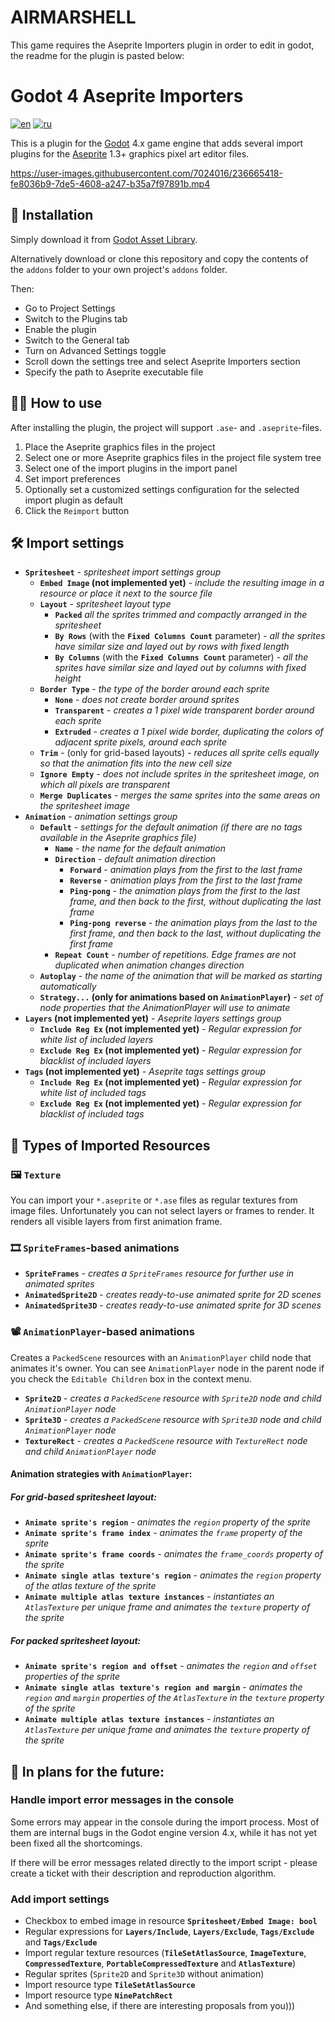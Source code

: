 # AIRMARSHELL

This game requires the Aseprite Importers plugin in order to edit in godot, the readme for the plugin is pasted below:

# Godot 4 Aseprite Importers

[![en](https://img.shields.io/badge/lang-en-red.svg)](README.md)
[![ru](https://img.shields.io/badge/lang-ru-green.svg)](README.ru.md)

This is a plugin for the [Godot](https://godotengine.org/) 4.x game engine that adds several import plugins for the [Aseprite](https://www.aseprite.org/) 1.3+ graphics pixel art editor files.

https://user-images.githubusercontent.com/7024016/236665418-fe8036b9-7de5-4608-a247-b35a7f97891b.mp4

## 💽 Installation

Simply download it from [Godot Asset Library](https://godotengine.org/asset-library/asset/1880).

Alternatively download or clone this repository and copy the contents of the `addons` folder to your own project's `addons` folder.

Then:

- Go to Project Settings
- Switch to the Plugins tab
- Enable the plugin
- Switch to the General tab
- Turn on Advanced Settings toggle
- Scroll down the settings tree and select Aseprite Importers section
- Specify the path to Aseprite executable file

## 👷‍♀️ How to use

After installing the plugin, the project will support `.ase`- and `.aseprite`-files.
1. Place the Aseprite graphics files in the project
2. Select one or more Aseprite graphics files in the project file system tree
3. Select one of the import plugins in the import panel
4. Set import preferences
5. Optionally set a customized settings configuration for the selected import plugin as default
6. Click the `Reimport` button

## 🛠 Import settings

- **`Spritesheet`** - *spritesheet import settings group*
	- **`Embed Image` (not implemented yet)** - *include the resulting image in a resource or place it next to the source file*
	- **`Layout`** - *spritesheet layout type*
		- **`Packed`** *all the sprites trimmed and compactly arranged in the spritesheet*
		- **`By Rows`** (with the **`Fixed Columns Count`** parameter) - *all the sprites have similar size and layed out by rows with fixed length*
		- **`By Columns`** (with the **`Fixed Columns Count`** parameter) - *all the sprites have similar size and layed out by columns with fixed height*
	- **`Border Type`** - *the type of the border around each sprite*
		- **`None`** - *does not create border around sprites*
		- **`Transparent`** - *creates a 1 pixel wide transparent border around each sprite*
		- **`Extruded`** - *creates a 1 pixel wide border, duplicating the colors of adjacent sprite pixels, around each sprite*
	- **`Trim`** - (only for grid-based layouts) - *reduces all sprite cells equally so that the animation fits into the new cell size*
	- **`Ignore Empty`** - *does not include sprites in the spritesheet image, on which all pixels are transparent*
	- **`Merge Duplicates`** - *merges the same sprites into the same areas on the spritesheet image*
- **`Animation`** - *animation settings group*
	- **`Default`** - *settings for the default animation (if there are no tags available in the Aseprite graphics file)*
		- **`Name`** - *the name for the default animation*
		- **`Direction`** - *default animation direction*
			- **`Forward`** - *animation plays from the first to the last frame*
			- **`Reverse`** - *animation plays from the first to the last frame*
			- **`Ping-pong`** - *the animation plays from the first to the last frame, and then back to the first, without duplicating the last frame*
			- **`Ping-pong reverse`** - *the animation plays from the last to the first frame, and then back to the last, without duplicating the first frame*
		- **`Repeat Count`** - *number of repetitions. Edge frames are not duplicated when animation changes direction*
	- **`Autoplay`** - *the name of the animation that will be marked as starting automatically*
	- **`Strategy...` (only for animations based on `AnimationPlayer`)** - *set of node properties that the AnimationPlayer will use to animate*
- **`Layers` (not implemented yet)** - *Aseprite layers settings group*
	- **`Include Reg Ex` (not implemented yet)** - *Regular expression for white list of included layers*
	- **`Exclude Reg Ex` (not implemented yet)** - *Regular expression for blacklist of included layers*
- **`Tags` (not implemented yet)** - *Aseprite tags settings group*
	- **`Include Reg Ex` (not implemented yet)** - *Regular expression for white list of included tags*
	- **`Exclude Reg Ex` (not implemented yet)** - *Regular expression for blacklist of included tags*


## 🧱 Types of Imported Resources

### 🖼️ `Texture`

You can import your `*.aseprite` or `*.ase` files as regular textures from image files. Unfortunately you can not select layers or frames to render. It renders all visible layers from first animation frame.

### 🎞 `SpriteFrames`-based animations

- **`SpriteFrames`** - *creates a `SpriteFrames` resource for further use in animated sprites*
- **`AnimatedSprite2D`** - *creates ready-to-use animated sprite for 2D scenes*
- **`AnimatedSprite3D`** - *creates ready-to-use animated sprite for 3D scenes*

### 📽 `AnimationPlayer`-based animations

Creates a `PackedScene` resources with an `AnimationPlayer` child node that animates it's owner. You can see `AnimationPlayer` node in the parent node if you check the `Editable Children` box in the context menu.

- **`Sprite2D`** - *creates a `PackedScene` resource with `Sprite2D` node and child `AnimationPlayer` node*
- **`Sprite3D`** - *creates a `PackedScene` resource with `Sprite3D` node and child `AnimationPlayer` node*
- **`TextureRect`** - *creates a `PackedScene` resource with `TextureRect` node and child `AnimationPlayer` node*

#### Animation strategies with `AnimationPlayer`:

##### For grid-based spritesheet layout:
- **`Animate sprite's region`** - *animates the `region` property of the sprite*
- **`Animate sprite's frame index`** - *animates the `frame` property of the sprite*
- **`Animate sprite's frame coords`** - *animates the `frame_coords` property of the sprite*
- **`Animate single atlas texture's region`** - *animates the `region` property of the atlas texture of the sprite*
- **`Animate multiple atlas texture instances`** - *instantiates an `AtlasTexture` per unique frame and animates the `texture` property of the sprite*

##### For packed spritesheet layout:
- **`Animate sprite's region and offset`** - *animates the `region` and `offset` properties of the sprite*
- **`Animate single atlas texture's region and margin`** - *animates the `region` and `margin` properties of the `AtlasTexture` in the `texture` property of the sprite*
- **`Animate multiple atlas texture instances`** - *instantiates an `AtlasTexture` per unique frame and animates the `texture` property of the sprite*

## 🤖 In plans for the future:

### Handle import error messages in the console

Some errors may appear in the console during the import process. Most of them are internal bugs in the Godot engine version 4.x, while it has not yet been fixed all the shortcomings.

If there will be error messages related directly to the import script - please create a ticket with their description and reproduction algorithm.

### Add import settings

- Checkbox to embed image in resource **`Spritesheet/Embed Image: bool`**
- Regular expressions for **`Layers/Include`**, **`Layers/Exclude`**, **`Tags/Exclude`** and **`Tags/Exclude`**
- Import regular texture resources (**`TileSetAtlasSource`**, **`ImageTexture`**, **`CompressedTexture`**, **`PortableCompressedTexture`** and **`AtlasTexture`**)
- Regular sprites (`Sprite2D` and `Sprite3D` without animation)
- Import resource type **`TileSetAtlasSource`**
- Import resource type **`NinePatchRect`**
- And something else, if there are interesting proposals from you)))
